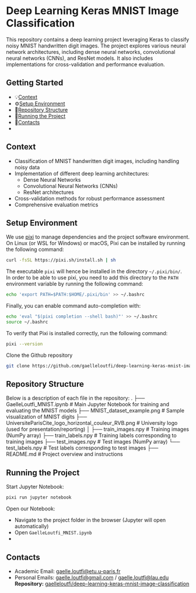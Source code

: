 # Deep Learning Keras MNIST Image Classification

This repository contains a deep learning project leveraging Keras to classify noisy MNIST handwritten digit images. The project explores various neural network architectures, including dense neural networks, convolutional neural networks (CNNs), and ResNet models. It also includes implementations for cross-validation and performance evaluation.

## Getting Started
- 💡[Context](https://github.com/gaelleloutfi/deep-learning-keras-mnist-image-classification/blob/main/README.md#context)
- ⚙️[Setup Environment](https://github.com/gaelleloutfi/deep-learning-keras-mnist-image-classification/blob/main/README.md#setup-environment)
- 📂[Repository Structure](https://github.com/gaelleloutfi/deep-learning-keras-mnist-image-classification/blob/main/README.md#repository-structure)
- 🚀[Running the Project](https://github.com/gaelleloutfi/deep-learning-keras-mnist-image-classification/blob/main/README.md#running-the-project)
- 💌[Contacts](https://github.com/gaelleloutfi/deep-learning-keras-mnist-image-classification/blob/main/README.md#contacts)
- 
## Context
- Classification of MNIST handwritten digit images, including handling noisy data
- Implementation of different deep learning architectures:
  - Dense Neural Networks
  - Convolutional Neural Networks (CNNs)
  - ResNet architectures
- Cross-validation methods for robust performance assessment
- Comprehensive evaluation metrics

## Setup Environment
We use [pixi](https://github.com/prefix-dev/pixi) to manage dependencies and the project software environment.  
On Linux (or WSL for Windows) or macOS, Pixi can be installed by running the following command:
```bash
curl -fsSL https://pixi.sh/install.sh | sh
```
The executable `pixi` will hence be installed in the directory `~/.pixi/bin/`.  
In order to be able to use pixi, you need to add this directory to the `PATH` environment variable by running the following command:
```bash
echo 'export PATH=$PATH:$HOME/.pixi/bin' >> ~/.bashrc
```
Finally, you can enable command auto-completion with:
```bash
echo 'eval "$(pixi completion --shell bash)"' >> ~/.bashrc
source ~/.bashrc
```
To verify that Pixi is installed correctly, run the following command:
```bash
pixi --version
```
Clone the Github repository 
```bash
git clone https://github.com/gaelleloutfi/deep-learning-keras-mnist-image-classification.git
```

## Repository Structure
Below is a description of each file in the repository:
.
├── GaelleLoutfi_MNIST.ipynb          # Main Jupyter Notebook for training and evaluating the MNIST models
├── MNIST_dataset_example.png         # Sample visualization of MNIST digits
├── UniversiteParisCite_logo_horizontal_couleur_RVB.png  # University logo (used for presentation/reporting)
│
├── train_images.npy                  # Training images (NumPy array)
├── train_labels.npy                  # Training labels corresponding to training images
├── test_images.npy                   # Test images (NumPy array)
└── test_labels.npy                   # Test labels corresponding to test images
├── README.md                         # Project overview and instructions

## Running the Project
Start Jupyter Notebook:
```bash
pixi run jupyter notebook
```
Open our Notebook:
- Navigate to the project folder in the browser (Jupyter will open automatically)
- Open `GaelleLoutfi_MNIST.ipynb`
- 
## Contacts
- Academic Email: gaelle.loutfi@etu.u-paris.fr
- Personal Emails: gaelle.loutfi@gmail.com / gaelle.loutfi@lau.edu
**Repository:** [gaelleloutfi/deep-learning-keras-mnist-image-classification](https://github.com/gaelleloutfi/deep-learning-keras-mnist-image-classification)
